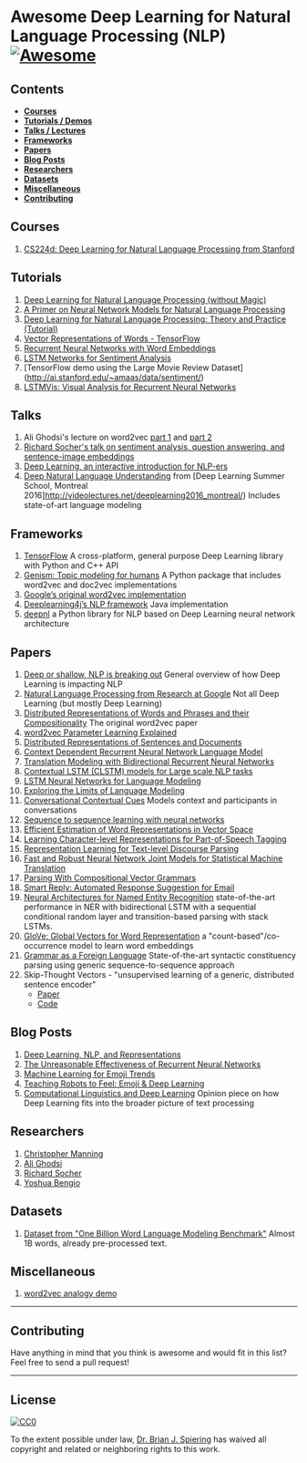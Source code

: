 Awesome Deep Learning for Natural Language Processing (NLP) [![Awesome](https://cdn.rawgit.com/sindresorhus/awesome/d7305f38d29fed78fa85652e3a63e154dd8e8829/media/badge.svg)](https://github.com/sindresorhus/awesome)
====

Contents
----

- __[Courses](#courses)__  
- __[Tutorials / Demos](#tutorials)__  
- __[Talks / Lectures](#talks)__  
- __[Frameworks](#frameworks)__  
- __[Papers](#papers)__  
- __[Blog Posts](#blog-posts)__
- __[Researchers](#researchers)__  
- __[Datasets](#datasets)__  
- __[Miscellaneous](#miscellaneous)__  
- __[Contributing](#contributing)__  

Courses
----
1. [CS224d: Deep Learning for Natural Language Processing from Stanford](http://cs224d.stanford.edu/)

Tutorials
----
1. [Deep Learning for Natural Language Processing (without Magic)](http://www.socher.org/index.php/DeepLearningTutorial/DeepLearningTutorial)
2. [A Primer on Neural Network Models for Natural Language Processing](http://u.cs.biu.ac.il/~yogo/nnlp.pdf) 
3. [Deep Learning for Natural Language Processing: Theory and Practice (Tutorial)](https://www.microsoft.com/en-us/research/publication/deep-learning-for-natural-language-processing-theory-and-practice-tutorial/) 
4. [Vector Representations of Words - TensorFlow](https://www.tensorflow.org/versions/r0.8/tutorials/word2vec/index.html)
5. [Recurrent Neural Networks with Word Embeddings](http://deeplearning.net/tutorial/rnnslu.html)
6. [LSTM Networks for Sentiment Analysis](http://deeplearning.net/tutorial/lstm.html)
7. [TensorFlow demo using the Large Movie Review Dataset] (http://ai.stanford.edu/~amaas/data/sentiment/)
8. [LSTMVis: Visual Analysis for Recurrent Neural Networks](http://lstm.seas.harvard.edu/client/index.html)  

Talks
----
1. Ali Ghodsi's lecture on word2vec [part 1](https://www.youtube.com/watch?v=TsEGsdVJjuA) and [part 2](https://www.youtube.com/watch?v=nuirUEmbaJU)
2. [Richard Socher's talk on sentiment analysis, question answering, and sentence-image embeddings](https://www.youtube.com/watch?v=tdLmf8t4oqM)
3. [Deep Learning, an interactive introduction for NLP-ers](http://www.slideshare.net/roelofp/220115dlmeetup)
4. [Deep Natural Language Understanding](http://videolectures.net/deeplearning2016_cho_language_understanding/) from [Deep Learning Summer School, Montreal 2016]http://videolectures.net/deeplearning2016_montreal/) Includes state-of-art language modeling

Frameworks
----
1. [TensorFlow](https://www.tensorflow.org/) A cross-platform, general purpose Deep Learning library with Python and C++ API
2. [Genism: Topic modeling for humans](https://pypi.python.org/pypi/gensim) A Python package that includes word2vec and doc2vec implementations
3. [Google’s original word2vec implementation](https://code.google.com/archive/p/word2vec/)
4. [Deeplearning4j’s NLP framework](http://deeplearning4j.org/nlp) Java implementation
5. [deepnl](https://github.com/attardi/deepnl) a Python library for NLP based on Deep Learning neural network architecture

Papers
----
1. [Deep or shallow, NLP is breaking out](http://dl.acm.org/citation.cfm?id=2874915) General overview of how Deep Learning is impacting NLP 
2. [Natural Language Processing from Research at Google](http://research.google.com/pubs/NaturalLanguageProcessing.html) Not all Deep Learning (but mostly Deep Learning)
2. [Distributed Representations of Words and Phrases and their Compositionality](https://papers.nips.cc/paper/5021-distributed-representations-of-words-and-phrases-and-their-compositionality.pdf) The original word2vec paper
3. [word2vec Parameter Learning Explained](http://www-personal.umich.edu/~ronxin/pdf/w2vexp.pdf)
4. [Distributed Representations of Sentences and Documents](http://cs.stanford.edu/~quocle/paragraph_vector.pdf)
5. [Context Dependent Recurrent Neural Network Language Model](http://www.msr-waypoint.com/pubs/176926/rnn_ctxt.pdf)
6. [Translation Modeling with Bidirectional Recurrent Neural Networks](https://www-i6.informatik.rwth-aachen.de/publications/download/936/SundermeyerMartinAlkhouliTamerWuebkerJoernNeyHermann--TranslationModelingwithBidirectionalRecurrentNeuralNetworks--2014.pdf)
7. [Contextual LSTM (CLSTM) models for Large scale NLP tasks](https://arxiv.org/abs/1602.06291)
8. [LSTM Neural Networks for Language Modeling](http://citeseerx.ist.psu.edu/viewdoc/download?doi=10.1.1.248.4448&rep=rep1&type=pdf)
9. [Exploring the Limits of Language Modeling](http://arxiv.org/pdf/1602.02410.pdf)
10. [Conversational Contextual Cues](https://arxiv.org/abs/1606.00372) Models context and participants in conversations
11. [Sequence to sequence learning with neural networks](http://papers.nips.cc/paper/5346-sequence-to-sequence-learning-with-neural-networks.pdf)
12. [Efficient Estimation of Word Representations in Vector Space](http://arxiv.org/pdf/1301.3781.pdf)
13. [Learning Character-level Representations for Part-of-Speech Tagging](http://jmlr.org/proceedings/papers/v32/santos14.pdf)
14. [Representation Learning for Text-level Discourse Parsing](http://www.cc.gatech.edu/~jeisenst/papers/ji-acl-2014.pdf)
15. [Fast and Robust Neural Network Joint Models for Statistical Machine Translation](http://acl2014.org/acl2014/P14-1/pdf/P14-1129.pdf)
16. [Parsing With Compositional Vector Grammars](http://www.socher.org/index.php/Main/ParsingWithCompositionalVectorGrammars)
17. [Smart Reply: Automated Response Suggestion for Email](https://arxiv.org/abs/1606.04870)
18. [Neural Architectures for Named Entity Recognition](https://arxiv.org/abs/1603.01360) state-of-the-art performance in NER with bidirectional LSTM with a sequential conditional random layer and transition-based parsing with stack LSTMs.
19. [GloVe: Global Vectors for Word Representation](http://www-nlp.stanford.edu/pubs/glove.pdf) a "count-based"/co-occurrence model to learn word embeddings
20. [Grammar as a Foreign Language](https://arxiv.org/abs/1412.7449) State-of-the-art syntactic constituency parsing using generic sequence-to-sequence approach
22. Skip-Thought Vectors - "unsupervised learning of a generic, distributed sentence encoder"
    - [Paper](http://arxiv.org/abs/1506.06726)
    - [Code](https://github.com/ryankiros/skip-thoughts)


Blog Posts
----
1. [Deep Learning, NLP, and Representations](http://colah.github.io/posts/2014-07-NLP-RNNs-Representations/)
2. [The Unreasonable Effectiveness of Recurrent Neural Networks](http://karpathy.github.io/2015/05/21/rnn-effectiveness/)
3. [Machine Learning for Emoji Trends](http://instagram-engineering.tumblr.com/post/117889701472/emojineering-part-1-machine-learning-for-emoji)
4. [Teaching Robots to Feel: Emoji & Deep Learning](http://getdango.com/emoji-and-deep-learning.html)
5. [Computational Linguistics and Deep Learning](http://www.mitpressjournals.org/doi/pdf/10.1162/COLI_a_00239) Opinion piece on how Deep Learning fits into the broader picture of text processing

Researchers
----
1. [Christopher Manning](http://nlp.stanford.edu/manning/)
2. [Ali Ghodsi](https://uwaterloo.ca/data-science/)
3. [Richard Socher](http://www.socher.org/)
4. [Yoshua Bengio](http://www.iro.umontreal.ca/~bengioy/yoshua_en/index.html)

Datasets
----
1. [Dataset from "One Billion Word Language Modeling Benchmark"](http://www.statmt.org/lm-benchmark/1-billion-word-language-modeling-benchmark-r13output.tar.gz) Almost 1B words, already pre-processed text.

Miscellaneous
----
1. [word2vec analogy demo](http://deeplearner.fz-qqq.net/)

-----
Contributing
----
Have anything in mind that you think is awesome and would fit in this list? Feel free to send a pull request!

-----
License
----

[![CC0](http://i.creativecommons.org/p/zero/1.0/88x31.png)](http://creativecommons.org/publicdomain/zero/1.0/)

To the extent possible under law, [Dr. Brian J. Spiering](http://www.linkedin.com/in/brianspiering/) has waived all copyright and related or neighboring rights to this work.
